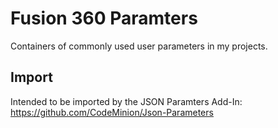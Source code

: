 # Fusion 360 Paramters
Containers of commonly used user parameters in my projects.

## Import
Intended to be imported by the JSON Paramters Add-In: https://github.com/CodeMinion/Json-Parameters
